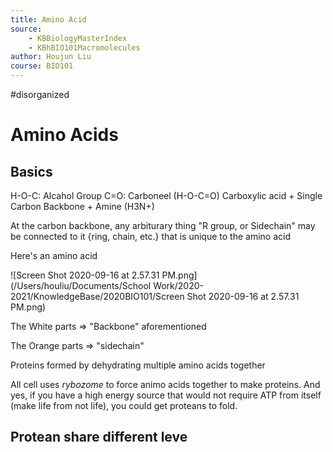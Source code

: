 ```yaml
---
title: Amino Acid
source: 
    - KBBiologyMasterIndex
    - KBhBIO101Macromolecules
author: Houjun Liu
course: BIO101
---
```


#disorganized

# Amino Acids

## Basics
H-O-C: Alcahol Group
C=O: Carboneel
(H-O-C=O) Carboxylic acid + Single Carbon Backbone +  Amine (H3N+)

At the carbon backbone, any arbiturary thing "R group, or Sidechain" may be connected to it {ring, chain, etc.} that is unique to the amino acid

Here's an amino acid

![Screen Shot 2020-09-16 at 2.57.31 PM.png](/Users/houliu/Documents/School Work/2020-2021/KnowledgeBase/2020BIO101/Screen Shot 2020-09-16 at 2.57.31 PM.png)

The White parts => "Backbone" aforementioned

The Orange parts => "sidechain"


Proteins formed by dehydrating multiple amino acids together

All cell uses _rybozome_ to force animo acids together to make proteins. And yes, if you have a high energy source that would not require ATP from itself (make life from not life), you could get proteans to fold.

## Protean share different leve